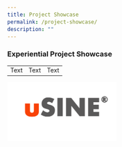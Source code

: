 ```yaml
---
title: Project Showcase
permalink: /project-showcase/
description: ""
---
```

### Experiential Project Showcase


| |  |  |
| -------- | -------- | -------- |
| Text | Text     | Text     |


<a href="https://hicuramedical.com/usine-technology/">
<img style="width:50%" src="/images/Experiential%20Showcases/USine/usine%20logo.png">
</a>
